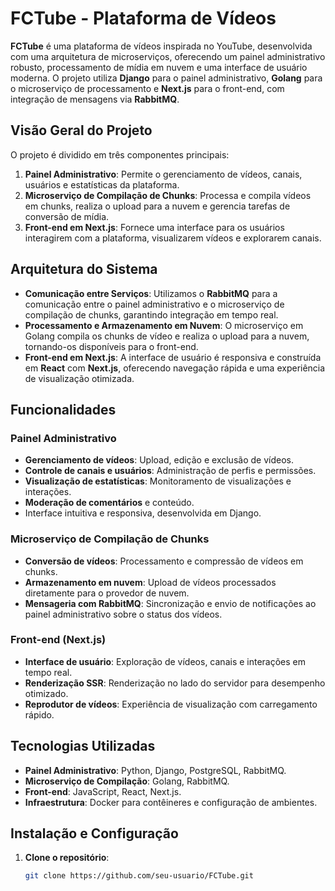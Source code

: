 # FCTube - Plataforma de Vídeos

**FCTube** é uma plataforma de vídeos inspirada no YouTube, desenvolvida com uma arquitetura de microserviços, oferecendo um painel administrativo robusto, processamento de mídia em nuvem e uma interface de usuário moderna. O projeto utiliza **Django** para o painel administrativo, **Golang** para o microserviço de processamento e **Next.js** para o front-end, com integração de mensagens via **RabbitMQ**.

## Visão Geral do Projeto

O projeto é dividido em três componentes principais:

1. **Painel Administrativo**: Permite o gerenciamento de vídeos, canais, usuários e estatísticas da plataforma.
2. **Microserviço de Compilação de Chunks**: Processa e compila vídeos em chunks, realiza o upload para a nuvem e gerencia tarefas de conversão de mídia.
3. **Front-end em Next.js**: Fornece uma interface para os usuários interagirem com a plataforma, visualizarem vídeos e explorarem canais.

## Arquitetura do Sistema

- **Comunicação entre Serviços**: Utilizamos o **RabbitMQ** para a comunicação entre o painel administrativo e o microserviço de compilação de chunks, garantindo integração em tempo real.
- **Processamento e Armazenamento em Nuvem**: O microserviço em Golang compila os chunks de vídeo e realiza o upload para a nuvem, tornando-os disponíveis para o front-end.
- **Front-end em Next.js**: A interface de usuário é responsiva e construída em **React** com **Next.js**, oferecendo navegação rápida e uma experiência de visualização otimizada.

## Funcionalidades

### Painel Administrativo
- **Gerenciamento de vídeos**: Upload, edição e exclusão de vídeos.
- **Controle de canais e usuários**: Administração de perfis e permissões.
- **Visualização de estatísticas**: Monitoramento de visualizações e interações.
- **Moderação de comentários** e conteúdo.
- Interface intuitiva e responsiva, desenvolvida em Django.

### Microserviço de Compilação de Chunks
- **Conversão de vídeos**: Processamento e compressão de vídeos em chunks.
- **Armazenamento em nuvem**: Upload de vídeos processados diretamente para o provedor de nuvem.
- **Mensageria com RabbitMQ**: Sincronização e envio de notificações ao painel administrativo sobre o status dos vídeos.

### Front-end (Next.js)
- **Interface de usuário**: Exploração de vídeos, canais e interações em tempo real.
- **Renderização SSR**: Renderização no lado do servidor para desempenho otimizado.
- **Reprodutor de vídeos**: Experiência de visualização com carregamento rápido.

## Tecnologias Utilizadas

- **Painel Administrativo**: Python, Django, PostgreSQL, RabbitMQ.
- **Microserviço de Compilação**: Golang, RabbitMQ.
- **Front-end**: JavaScript, React, Next.js.
- **Infraestrutura**: Docker para contêineres e configuração de ambientes.

## Instalação e Configuração

1. **Clone o repositório**:
   ```bash
   git clone https://github.com/seu-usuario/FCTube.git
